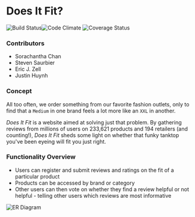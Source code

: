 # Does It Fit?

![Build Status](https://codeship.com/projects/607a0d10-42b3-0133-f146-1eb5f82d52fc/status?branch=master)![Code Climate](https://codeclimate.com/github/justinhuynh/does-it-fit.png) ![Coverage Status](https://coveralls.io/repos/justinhuynh/does-it-fit/badge.png)

### Contributors

* Sorachantha Chan
* Steven Saurbier
* Eric J. Zell
* Justin Huynh

### Concept

All too often, we order something from our favorite fashion outlets, only to find that a `Medium` in one brand feels a lot more like an `XXL` in another.

_Does It Fit_ is a website aimed at solving just that problem. By gathering reviews from millions of users on 233,621 products and 194 retailers (and counting!), _Does It Fit_ sheds some light on whether that funky tanktop you've been eyeing will fit you just right.

### Functionality Overview

* Users can register and submit reviews and ratings on the fit of a particular product
* Products can be accessed by brand or category
* Other users can then vote on whether they find a review helpful or not helpful - telling other users which reviews are most informative

![ER Diagram](http://i.imgur.com/UZbJrPY.png)
